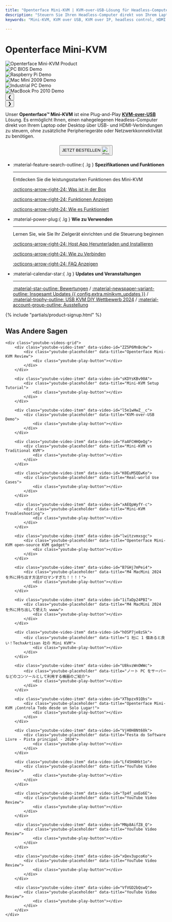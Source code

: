 ```yaml
---
title: "Openterface Mini-KVM | KVM-over-USB-Lösung für Headless-Computer-Steuerung"
description: "Steuern Sie Ihren Headless-Computer direkt von Ihrem Laptop mit Openterface Mini-KVM. Eine Plug-and-Play KVM-over-USB-Lösung mit HDMI-Unterstützung, ohne Netzwerk erforderlich. Perfekt für Entwickler, IT-Profis und Remote-Arbeitsstationen."
keywords: "Mini-KVM, KVM over USB, KVM over IP, headless control, HDMI KVM, USB KVM, KVM switch, KVM console, usb crash cart adapter, JetKVM, NanoKVM, KiwiKVM, PiKVM, plug and play KVM, VNC, computer peripherals"

---
```


# **Openterface Mini-KVM**

<div class="slideshow-container" id="slideshow-minikvm" data-auto-slide="true" data-auto-slide-interval="3000">
  <div class="slideshow-wrapper">
    <div class="slide active">
      <img src="https://assets.openterface.com/images/product/basic-two-angled.webp" alt="Openterface Mini-KVM Product" style="max-height:320px;" loading="lazy">
    </div>
    <div class="slide">
      <img src="https://assets.openterface.com/images/product/use-case-demo-pc-bios-1.webp" alt="PC BIOS Demo" style="max-height:320px;" loading="lazy">
    </div>
    <div class="slide">
      <img src="https://assets.openterface.com/images/product/use-case-demo-respberry-pi.webp" alt="Raspberry Pi Demo" style="max-height:320px;" loading="lazy">
    </div>
    <div class="slide">
      <img src="https://assets.openterface.com/images/product/use-case-demo-macmini2009-3.webp" alt="Mac Mini 2009 Demo" style="max-height:320px;" loading="lazy">
    </div>
    <div class="slide">
      <img src="https://assets.openterface.com/images/product/use-case-demo-industrial-pc.webp" alt="Industrial PC Demo" style="max-height:320px;" loading="lazy">
    </div>
    <div class="slide">
      <img src="https://assets.openterface.com/images/product/use-case-demo-macbookpro2010.webp" alt="MacBook Pro 2010 Demo" style="max-height:320px;" loading="lazy">
    </div>
  </div>
  
  <!-- Navigation with dots -->
  <div class="slideshow-navigation">
    <button class="nav-arrow left" onclick="changeSlide('slideshow-minikvm', -1)">❮</button>
    <div class="slideshow-dots">
      <span class="dot active" onclick="currentSlide('slideshow-minikvm', 1)"></span>
      <span class="dot" onclick="currentSlide('slideshow-minikvm', 2)"></span>
      <span class="dot" onclick="currentSlide('slideshow-minikvm', 3)"></span>
      <span class="dot" onclick="currentSlide('slideshow-minikvm', 4)"></span>
      <span class="dot" onclick="currentSlide('slideshow-minikvm', 5)"></span>
      <span class="dot" onclick="currentSlide('slideshow-minikvm', 6)"></span>
    </div>
    <button class="nav-arrow right" onclick="changeSlide('slideshow-minikvm', 1)">❯</button>
  </div>
</div>


Unser **Openterface™ Mini-KVM** ist eine Plug-and-Play [**KVM-over-USB**](/faq/kvm-over-usb/) Lösung. Es ermöglicht Ihnen, einen nahegelegenen Headless-Computer direkt von Ihrem Laptop oder Desktop über USB- und HDMI-Verbindungen zu steuern, ohne zusätzliche Peripheriegeräte oder Netzwerkkonnektivität zu benötigen.

<div style="text-align: center; margin: 20px 0;">
<button class="md-button" onclick="window.location.href='{{ config.extra.minikvm_purchase_link }}'"> JETZT BESTELLEN <img src="https://assets.openterface.com/images/trademark/crowd-supply.svg" alt="Crowd Supply" style="vertical-align: middle; height: 26px;"></button>
</div>

<div class="grid cards" markdown>

-   :material-feature-search-outline:{ .lg } __Spezifikationen und Funktionen__

    ---

    Entdecken Sie die leistungsstarken Funktionen des Mini-KVM

    [:octicons-arrow-right-24: Was ist in der Box](/product/minikvm/whats-in-the-box/)

    [:octicons-arrow-right-24: Funktionen Anzeigen](/product/minikvm/features)

    [:octicons-arrow-right-24: Wie es Funktioniert](/faq/kvm-over-usb/)


-   :material-power-plug:{ .lg } __Wie zu Verwenden__

    ---

    Lernen Sie, wie Sie Ihr Zielgerät einrichten und die Steuerung beginnen

    [:octicons-arrow-right-24: Host App Herunterladen und Installieren](/app)

    [:octicons-arrow-right-24: Wie zu Verbinden](/product/minikvm/how-to-connect)

    [:octicons-arrow-right-24: FAQ Anzeigen](/faq)

</div>


<div class="grid cards" markdown>

-   :material-calendar-star:{ .lg } __Updates und Veranstaltungen__

    ---

    [:material-star-outline: Bewertungen](/product/minikvm/reviews) / [:material-newspaper-variant-outline: Insgesamt Updates {{ config.extra.minikvm_updates }}](/product/minikvm/updates) / [:material-trophy-outline: USB KVM DIY Wettbewerb 2024](/product/minikvm/updates) / [:material-account-group-outline: Ausstellung](/product/minikvm/updates)

{% include "partials/product-signup.html" %}

<div class="what-others-say">
    <h2>Was Andere Sagen</h2>
    
    <div class="youtube-videos-grid">
        <div class="youtube-video-item" data-video-id="ZZ5P6MnBcHw">
            <div class="youtube-placeholder" data-title="Openterface Mini-KVM Review">
                <div class="youtube-play-button"></div>
            </div>
        </div>
        
        <div class="youtube-video-item" data-video-id="sKDYsKBv90A">
            <div class="youtube-placeholder" data-title="Mini-KVM Setup Tutorial">
                <div class="youtube-play-button"></div>
            </div>
        </div>
        
        <div class="youtube-video-item" data-video-id="l5e1wHwZ__c">
            <div class="youtube-placeholder" data-title="KVM-over-USB Demo">
                <div class="youtube-play-button"></div>
            </div>
        </div>
        
        <div class="youtube-video-item" data-video-id="FaAFCHHQeQg">
            <div class="youtube-placeholder" data-title="Mini-KVM vs Traditional KVM">
                <div class="youtube-play-button"></div>
            </div>
        </div>
        
        <div class="youtube-video-item" data-video-id="K0EuMSQEwKo">
            <div class="youtube-placeholder" data-title="Real-world Use Cases">
                <div class="youtube-play-button"></div>
            </div>
        </div>
        
        <div class="youtube-video-item" data-video-id="xAEQpWyfY-c">
            <div class="youtube-placeholder" data-title="Mini-KVM Troubleshooting">
                <div class="youtube-play-button"></div>
            </div>
        </div>
        
        <div class="youtube-video-item" data-video-id="lwitzvmxsgc">
            <div class="youtube-placeholder" data-title="Openterface Mini-KVM open-source KVM gadget">
                <div class="youtube-play-button"></div>
            </div>
        </div>
        
        <div class="youtube-video-item" data-video-id="B7GHj7mPei4">
            <div class="youtube-placeholder" data-title="M4 MacMini 2024 を外に持ち出す方法がロマンすぎた！！！！">
                <div class="youtube-play-button"></div>
            </div>
        </div>
        
        <div class="youtube-video-item" data-video-id="1iTaDp24PBI">
            <div class="youtube-placeholder" data-title="M4 MacMini 2024 を外に持ち出して使えた wwww">
                <div class="youtube-play-button"></div>
            </div>
        </div>
        
        <div class="youtube-video-item" data-video-id="hOSP7je8zSk">
            <div class="youtube-placeholder" data-title="1 社に 1 個あると良い！TechxArtisan 社の Mini KVM">
                <div class="youtube-play-button"></div>
            </div>
        </div>
        
        <div class="youtube-video-item" data-video-id="U8kvzWnOWWc">
            <div class="youtube-placeholder" data-title="ノート PC をサーバーなどのコンソールとして利用する機器のご紹介">
                <div class="youtube-play-button"></div>
            </div>
        </div>
        
        <div class="youtube-video-item" data-video-id="XTbpzx91Qbs">
            <div class="youtube-placeholder" data-title="Openterface Mini-KVM ¡Controla Todo desde un Solo Lugar!">
                <div class="youtube-play-button"></div>
            </div>
        </div>
        
        <div class="youtube-video-item" data-video-id="VjH0H8Nt68k">
            <div class="youtube-placeholder" data-title="Festa do Software Livre - Pista principal - 2024">
                <div class="youtube-play-button"></div>
            </div>
        </div>
        
        <div class="youtube-video-item" data-video-id="Lf45H4Hkt1o">
            <div class="youtube-placeholder" data-title="YouTube Video Review">
                <div class="youtube-play-button"></div>
            </div>
        </div>
        
        <div class="youtube-video-item" data-video-id="Tp4f_uxEo6E">
            <div class="youtube-placeholder" data-title="YouTube Video Review">
                <div class="youtube-play-button"></div>
            </div>
        </div>
        
        <div class="youtube-video-item" data-video-id="MNp8AifZ8_Q">
            <div class="youtube-placeholder" data-title="YouTube Video Review">
                <div class="youtube-play-button"></div>
            </div>
        </div>
        
        <div class="youtube-video-item" data-video-id="xQev3upcoKo">
            <div class="youtube-placeholder" data-title="YouTube Video Review">
                <div class="youtube-play-button"></div>
            </div>
        </div>
        
        <div class="youtube-video-item" data-video-id="VfVGD2bQswQ">
            <div class="youtube-placeholder" data-title="YouTube Video Review">
                <div class="youtube-play-button"></div>
            </div>
        </div>
    </div>
</div>
